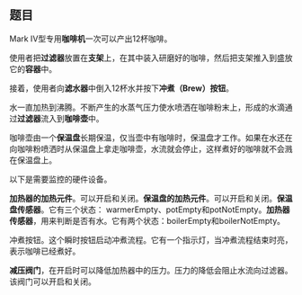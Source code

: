 ## 题目

Mark IV型专用**咖啡机**一次可以产出12杯咖啡。

使用者把**过滤器**放置在**支架**上，在其中装入研磨好的咖啡，然后把支架推入到盛放它的**容器**中。

接着，使用者向**滤水器**中倒入12杯水并按下**冲煮（Brew）按钮**。

水一直加热到沸腾。不断产生的水蒸气压力使水喷洒在咖啡粉末上，形成的水滴通过**过滤器**流入到**咖啡壶**中。

咖啡壶由一个**保温盘**长期保温，仅当壶中有咖啡时，保温盘才工作。如果在水还在向咖啡粉喷洒时从保温盘上拿走咖啡壶，水流就会停止，这样煮好的咖啡就不会溅在保温盘上。

以下是需要监控的硬件设备。

**加热器的加热元件**。可以开启和关闭。**保温盘的加热元件**。可以开启和关闭。**保温盘传感器**。它有三个状态： warmerEmpty、potEmpty和potNotEmpty。**加热器传感器**，用来判断是否有水。它有两个状态：boilerEmpty和boilerNotEmpty。

冲煮按钮。这个瞬时按钮启动冲煮流程。它有一个指示灯，当冲煮流程结束时亮，表示咖啡已经煮好。

**减压阀门**，在开启时可以降低加热器中的压力。压力的降低会阻止水流向过滤器。该阀门可以开启和关闭。